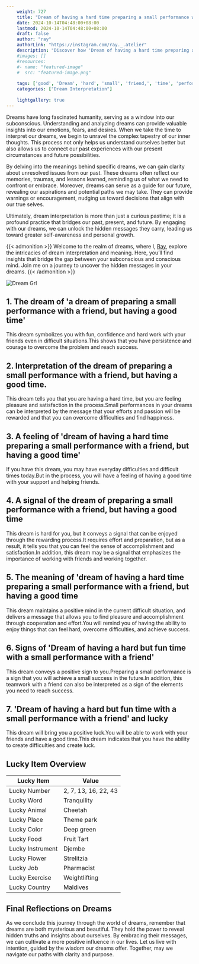 ```yaml
---
    weight: 727
    title: "Dream of having a hard time preparing a small performance with a friend, but having a good time"  # Assuming 'title' column exists
    date: 2024-10-14T04:48:00+08:00
    lastmod: 2024-10-14T04:48:00+08:00
    draft: false
    author: "ray"
    authorLink: "https://instagram.com/ray._.atelier"
    description: "Discover how 'Dream of having a hard time preparing a small performance with a friend, but having a good time' can interpret your future and uncover its significant meanings in your life."
    #images: []
    #resources:
    #- name: "featured-image"
    #  src: "featured-image.png"
    
    tags: ['good', 'Dream', 'hard', 'small', 'friend,', 'time', 'performance', 'preparing', 'having']
    categories: ["Dream Interpretation"]
    
    lightgallery: true
---
```

    
Dreams have long fascinated humanity, serving as a window into our subconscious. Understanding and analyzing dreams can provide valuable insights into our emotions, fears, and desires. When we take the time to interpret our dreams, we begin to unravel the complex tapestry of our inner thoughts. This process not only helps us understand ourselves better but also allows us to connect our past experiences with our present circumstances and future possibilities.

By delving into the meanings behind specific dreams, we can gain clarity about unresolved issues from our past. These dreams often reflect our memories, traumas, and lessons learned, reminding us of what we need to confront or embrace. Moreover, dreams can serve as a guide for our future, revealing our aspirations and potential paths we may take. They can provide warnings or encouragement, nudging us toward decisions that align with our true selves.

Ultimately, dream interpretation is more than just a curious pastime; it is a profound practice that bridges our past, present, and future. By engaging with our dreams, we can unlock the hidden messages they carry, leading us toward greater self-awareness and personal growth.

{{< admonition >}}
Welcome to the realm of dreams, where I, [Ray](https://instagram.com/ray._.atelier), explore the intricacies of dream interpretation and meaning. Here, you’ll find insights that bridge the gap between your subconscious and conscious mind. Join me on a journey to uncover the hidden messages in your dreams.
{{< /admonition >}}

![Dream Grl](https://cdn.pixabay.com/photo/2017/11/02/03/35/gothic-2910057_1280.jpg "Dream Grl")

## 1. The dream of 'a dream of preparing a small performance with a friend, but having a good time'
This dream symbolizes you with fun, confidence and hard work with your friends even in difficult situations.This shows that you have persistence and courage to overcome the problem and reach success.

## 2. Interpretation of the dream of preparing a small performance with a friend, but having a good time.
This dream tells you that you are having a hard time, but you are feeling pleasure and satisfaction in the process.Small performances in your dreams can be interpreted by the message that your efforts and passion will be rewarded and that you can overcome difficulties and find happiness.

## 3. A feeling of 'dream of having a hard time preparing a small performance with a friend, but having a good time'
If you have this dream, you may have everyday difficulties and difficult times today.But in the process, you will have a feeling of having a good time with your support and helping friends.

## 4. A signal of the dream of preparing a small performance with a friend, but having a good time
This dream is hard for you, but it conveys a signal that can be enjoyed through the rewarding process.It requires effort and preparation, but as a result, it tells you that you can feel the sense of accomplishment and satisfaction.In addition, this dream may be a signal that emphasizes the importance of working with friends and working together.

## 5. The meaning of 'dream of having a hard time preparing a small performance with a friend, but having a good time
This dream maintains a positive mind in the current difficult situation, and delivers a message that allows you to find pleasure and accomplishment through cooperation and effort.You will remind you of having the ability to enjoy things that can feel hard, overcome difficulties, and achieve success.

## 6. Signs of 'Dream of having a hard but fun time with a small performance with a friend'
This dream conveys a positive sign to you.Preparing a small performance is a sign that you will achieve a small success in the future.In addition, this teamwork with a friend can also be interpreted as a sign of the elements you need to reach success.

## 7. 'Dream of having a hard but fun time with a small performance with a friend' and lucky
This dream will bring you a positive luck.You will be able to work with your friends and have a good time.This dream indicates that you have the ability to create difficulties and create luck.

## Lucky Item Overview
| Lucky Item          | Value              |
|---------------|--------------------|
| Lucky Number        | 2, 7, 13, 16, 22, 43  |
| Lucky Word          | Tranquility |
| Lucky Animal        | Cheetah |
| Lucky Place         | Theme park     |
| Lucky Color         | Deep green     |
| Lucky Food          | Fruit Tart      |
| Lucky Instrument    | Djembe |
| Lucky Flower        | Strelitzia    |
| Lucky Job           | Pharmacist       |
| Lucky Exercise      | Weightlifting  |
| Lucky Country       | Maldives    |


##  Final Reflections on Dreams

As we conclude this journey through the world of dreams, remember that dreams are both mysterious and beautiful. They hold the power to reveal hidden truths and insights about ourselves. By embracing their messages, we can cultivate a more positive influence in our lives. Let us live with intention, guided by the wisdom our dreams offer. Together, may we navigate our paths with clarity and purpose.

